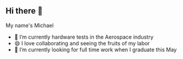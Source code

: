 ## Hi there 👋

My name's Michael

- 🔭 I’m currently hardware tests in the Aerospace industry
- 😄 I love collaborating and seeing the fruits of my labor
- 🌱 I’m currently looking for full time work when I graduate this May

<!--
**MikeRaff/MikeRaff** is a ✨ _special_ ✨ repository because its `README.md` (this file) appears on your GitHub profile.

Here are some ideas to get you started:

- 🔭 I’m currently working on ...
- 🌱 I’m currently learning ...
- 👯 I’m looking to collaborate on ...
- 🤔 I’m looking for help with ...
- 💬 Ask me about ...
- 📫 How to reach me: ...
- 😄 Pronouns: ...
- ⚡ Fun fact: ...
-->
